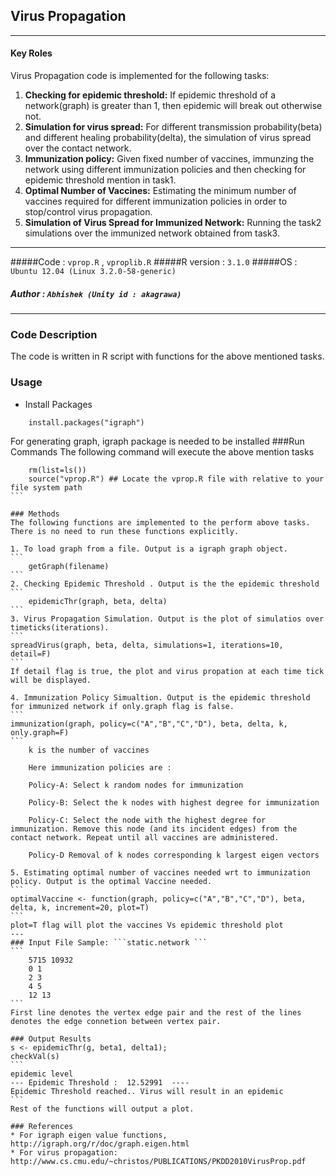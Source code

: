 ## Virus Propagation
---

#### Key Roles

Virus Propagation code is implemented for the following tasks:

1. **Checking for epidemic threshold:** If epidemic threshold of a network(graph) is greater than 1, then epidemic will break out otherwise not.
2. **Simulation for virus spread:**  For different transmission probability(beta) and different healing probability(delta), the simulation of virus spread over the contact network.
3. **Immunization policy:** Given fixed number of vaccines, immunzing the network using different immunization policies and then checking for epidemic threshold mention in task1.
4. **Optimal Number of Vaccines:** Estimating the minimum number of vaccines required for different immunization policies in order to stop/control virus propagation.
5. **Simulation of Virus Spread for Immunized Network:** Running the task2 simulations over the immunized network obtained from task3.
 
----
#####Code : `vprop.R` , `vproplib.R`
#####R version : `3.1.0`
#####OS : `Ubuntu 12.04 (Linux 3.2.0-58-generic)`
##### Author : `Abhishek (Unity id : akagrawa)`
 ---

### Code Description
The code is written in R script with functions for the above mentioned tasks.
### Usage

* Install Packages

```
    install.packages("igraph")
```
For generating graph, igraph package is needed to be installed
###Run Commands
The following command will execute the above mention tasks

````
    rm(list=ls())
    source("vprop.R") ## Locate the vprop.R file with relative to your file system path
```

### Methods 
The following functions are implemented to the perform above tasks. There is no need to run these functions explicitly.

1. To load graph from a file. Output is a igraph graph object.
```
    getGraph(filename) 
```
2. Checking Epidemic Threshold . Output is the the epidemic threshold
```
    epidemicThr(graph, beta, delta)
```   
3. Virus Propagation Simulation. Output is the plot of simulatios over timeticks(iterations).
```
spreadVirus(graph, beta, delta, simulations=1, iterations=10, detail=F)
```
If detail flag is true, the plot and virus propation at each time tick will be displayed.

4. Immunization Policy Simualtion. Output is the epidemic threshold for immunized network if only.graph flag is false.
```
immunization(graph, policy=c("A","B","C","D"), beta, delta, k, only.graph=F)    
```
    k is the number of vaccines

    Here immunization policies are : 
    
    Policy-A: Select k random nodes for immunization 
    
    Policy-B: Select the k nodes with highest degree for immunization

    Policy-C: Select the node with the highest degree for immunization. Remove this node (and its incident edges) from the contact network. Repeat until all vaccines are administered.
    
    Policy-D Removal of k nodes corresponding k largest eigen vectors
    
5. Estimating optimal number of vaccines needed wrt to immunization policy. Output is the optimal Vaccine needed.
```
optimalVaccine <- function(graph, policy=c("A","B","C","D"), beta, delta, k, increment=20, plot=T)
```    
plot=T flag will plot the vaccines Vs epidemic threshold plot
---
### Input File Sample: ```static.network ```
```
    5715 10932
    0 1
    2 3
    4 5
    12 13
```
First line denotes the vertex edge pair and the rest of the lines denotes the edge connetion between vertex pair.

### Output Results
s <- epidemicThr(g, beta1, delta1); 
checkVal(s)                       
```
epidemic level
--- Epidemic Threshold :  12.52991  ---- 
Epidemic Threshold reached.. Virus will result in an epidemic
```
Rest of the functions will output a plot.

### References
* For igraph eigen value functions, http://igraph.org/r/doc/graph.eigen.html
* For virus propagation: http://www.cs.cmu.edu/~christos/PUBLICATIONS/PKDD2010VirusProp.pdf
